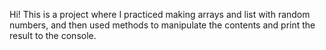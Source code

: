 Hi! This is a project where I practiced making arrays and list with random numbers, and then used methods to manipulate the contents and print the result to the console.
